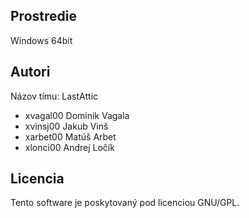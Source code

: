 Prostredie
---------

Windows 64bit

Autori
------

Názov tímu: LastAttic

- xvagal00 Dominik Vagala 
- xvinsj00 Jakub Vinš 
- xarbet00 Matúš Arbet 
- xlonci00 Andrej Ločík 

Licencia
-------

Tento software je poskytovaný pod licenciou GNU/GPL.
